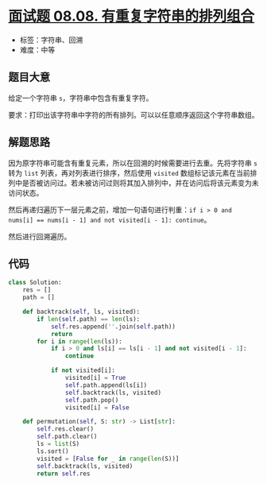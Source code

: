 # [面试题 08.08. 有重复字符串的排列组合](https://leetcode.cn/problems/permutation-ii-lcci/)

- 标签：字符串、回溯
- 难度：中等

## 题目大意

给定一个字符串 `s`，字符串中包含有重复字符。

要求：打印出该字符串中字符的所有排列。可以以任意顺序返回这个字符串数组。

## 解题思路

因为原字符串可能含有重复元素，所以在回溯的时候需要进行去重。先将字符串 `s` 转为 `list` 列表，再对列表进行排序，然后使用 `visited` 数组标记该元素在当前排列中是否被访问过。若未被访问过则将其加入排列中，并在访问后将该元素变为未访问状态。

然后再递归遍历下一层元素之前，增加一句语句进行判重：`if i > 0 and nums[i] == nums[i - 1] and not visited[i - 1]: continue`。

然后进行回溯遍历。

## 代码

```Python
class Solution:
    res = []
    path = []

    def backtrack(self, ls, visited):
        if len(self.path) == len(ls):
            self.res.append(''.join(self.path))
            return
        for i in range(len(ls)):
            if i > 0 and ls[i] == ls[i - 1] and not visited[i - 1]:
                continue

            if not visited[i]:
                visited[i] = True
                self.path.append(ls[i])
                self.backtrack(ls, visited)
                self.path.pop()
                visited[i] = False

    def permutation(self, S: str) -> List[str]:
        self.res.clear()
        self.path.clear()
        ls = list(S)
        ls.sort()
        visited = [False for _ in range(len(S))]
        self.backtrack(ls, visited)
        return self.res
```

